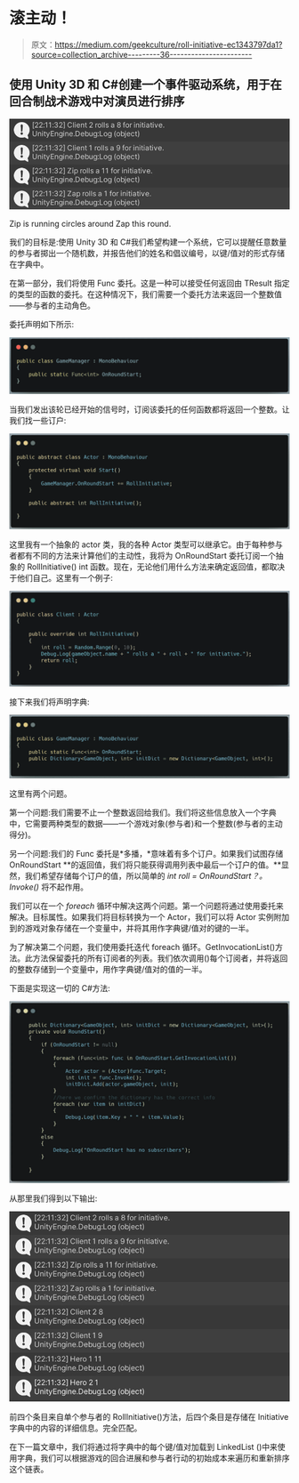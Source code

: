 # 滚主动！

> 原文：<https://medium.com/geekculture/roll-initiative-ec1343797da1?source=collection_archive---------36----------------------->

## 使用 Unity 3D 和 C#创建一个事件驱动系统，用于在回合制战术游戏中对演员进行排序

![](img/042e50431333da18e8be334a2699590f.png)

Zip is running circles around Zap this round.

我们的目标是:使用 Unity 3D 和 C#我们希望构建一个系统，它可以提醒任意数量的参与者掷出一个随机数，并报告他们的姓名和倡议编号，以键/值对的形式存储在字典中。

在第一部分，我们将使用 Func <tresult>委托。这是一种可以接受任何返回由 TResult 指定的类型的函数的委托。在这种情况下，我们需要一个委托方法来返回一个整数值——参与者的主动角色。</tresult>

委托声明如下所示:

![](img/041c1ca31f0498470d788bd478e0f8ad.png)

当我们发出该轮已经开始的信号时，订阅该委托的任何函数都将返回一个整数。让我们找一些订户:

![](img/452152dcb47d39342560ccb0fe34cc74.png)

这里我有一个抽象的 actor 类，我的各种 Actor 类型可以继承它。由于每种参与者都有不同的方法来计算他们的主动性，我将为 OnRoundStart 委托订阅一个抽象的 RollInitiative() int 函数。现在，无论他们用什么方法来确定返回值，都取决于他们自己。这里有一个例子:

![](img/104b50efa9288b09d586d1e096fd6965.png)

接下来我们将声明字典:

![](img/cdc5c938f92570153a3a9bd175d5f009.png)

这里有两个问题。

第一个问题:我们需要不止一个整数返回给我们。我们将这些信息放入一个字典中，它需要两种类型的数据——一个游戏对象(参与者)和一个整数(参与者的主动得分)。

另一个问题:我们的 Func 委托是*多播，*意味着有多个订户。如果我们试图存储 OnRoundStart **的返回值，我们将只能获得调用列表中最后一个订户的值。**显然，我们希望存储每个订户的值，所以简单的 *int roll = OnRoundStart？。Invoke()* 将不起作用。

我们可以在一个 *foreach* 循环中解决这两个问题。第一个问题将通过使用委托来解决。目标属性。如果我们将目标转换为一个 Actor，我们可以将 Actor 实例附加到的游戏对象存储在一个变量中，并将其用作字典键/值对的键的一半。

为了解决第二个问题，我们使用委托迭代 foreach 循环。GetInvocationList()方法。此方法保留委托的所有订阅者的列表。我们依次调用()每个订阅者，并将返回的整数存储到一个变量中，用作字典键/值对的值的一半。

下面是实现这一切的 C#方法:

![](img/655652ffce72f9a061b5deba0a080588.png)

从那里我们得到以下输出:

![](img/3c1bce89f289f77f5f77a25d3f748742.png)

前四个条目来自单个参与者的 RollInitiative()方法，后四个条目是存储在 Initiative 字典中的内容的详细信息。完全匹配。

在下一篇文章中，我们将通过将字典中的每个键/值对加载到 LinkedList <t>()中来使用字典，我们可以根据游戏的回合进展和参与者行动的初始成本来遍历和重新排序这个链表。</t>